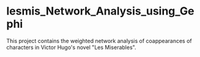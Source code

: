 # lesmis_Network_Analysis_using_Gephi
This project contains the weighted network analysis of coappearances of characters in Victor Hugo's novel "Les Miserables".  
